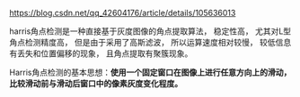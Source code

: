 https://blog.csdn.net/qq_42604176/article/details/105636013

harris角点检测是一种直接基于灰度图像的角点提取算法， 稳定性高， 尤其对L型角点检测精度高， 但是由于采用了高斯滤波， 所以运算速度相对较慢， 较低信息有丢失和位置偏移的现象， 且角点提取有聚簇现象。

Harris角点检测的基本思想：**使用一个固定窗口在图像上进行任意方向上的滑动，比较滑动前与滑动后窗口中的像素灰度变化程度。**
